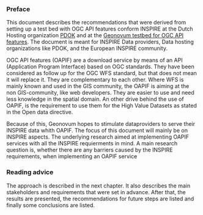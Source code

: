 ### Preface

This document describes the recommendations that were derived from setting up a test bed with OGC API features conform INSPIRE at the Dutch Hosting organization [PDOK](https://www.pdok.nl/) and at the [Geonovum testbed for OGC API features](https://github.com/Geonovum/ogc-api-testbed).
The document is meant for INSPIRE Data providers, Data hosting organizations like PDOK, and the European INSPIRE community.

OGC API features (OAPIF) are a download service by means of an API (Application Program Interface) based on OGC standards. They have been considered as follow up for the OGC WFS standard, but that does not mean it will replace it.
They are complementary to each other. Where WFS is mainly known and used in the GIS community, the OAPIF is aiming at the non GIS-community, like web developers. They are easier to use and need less knowledge in the spatial domain.
An other drive behind the use of OAPIF, is the requirement to use them for the High Value Datasets as stated in the Open data directive.

Because of this, Geonovum hopes to stimulate dataproviders to serve their INSPIRE data whith OAPIF. The focus of this document will mainly be on INSPIRE aspects.
The underlying research aimed at implementing OAPIF services with all the INSPIRE requierments in mind. A main research question is, whether there are any barriers caused by the INSPIRE requirements, when implementing an OAPIF service


### Reading advice

The approach is described in the next chapter. It also describes the main stakeholders and requirements that were set in advance.
After that, the results are presented, the recommendations for future steps are listed and finally some conclusions are listed.

